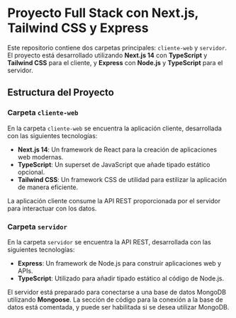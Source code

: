# Proyecto Full Stack con Next.js, Tailwind CSS y Express

Este repositorio contiene dos carpetas principales: `cliente-web` y `servidor`. El proyecto está desarrollado utilizando **Next.js 14** con **TypeScript** y **Tailwind CSS** para el cliente, y **Express** con **Node.js** y **TypeScript** para el servidor.

## Estructura del Proyecto

### Carpeta `cliente-web`

En la carpeta `cliente-web` se encuentra la aplicación cliente, desarrollada con las siguientes tecnologías:

- **Next.js 14**: Un framework de React para la creación de aplicaciones web modernas.
- **TypeScript**: Un superset de JavaScript que añade tipado estático opcional.
- **Tailwind CSS**: Un framework CSS de utilidad para estilizar la aplicación de manera eficiente.

La aplicación cliente consume la API REST proporcionada por el servidor para interactuar con los datos.

### Carpeta `servidor`

En la carpeta `servidor` se encuentra la API REST, desarrollada con las siguientes tecnologías:

- **Express**: Un framework de Node.js para construir aplicaciones web y APIs.
- **TypeScript**: Utilizado para añadir tipado estático al código de Node.js.

El servidor está preparado para conectarse a una base de datos MongoDB utilizando **Mongoose**. La sección de código para la conexión a la base de datos está comentada, y puede ser habilitada si se desea utilizar MongoDB.

